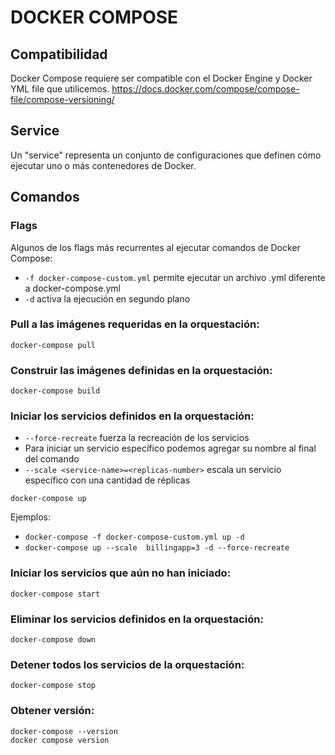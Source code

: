 # DOCKER COMPOSE

## Compatibilidad
Docker Compose requiere ser compatible con el Docker Engine y Docker YML file que utilicemos.
<https://docs.docker.com/compose/compose-file/compose-versioning/>

## Service
Un "service" representa un conjunto de configuraciones que definen cómo ejecutar uno o más contenedores de Docker.

## Comandos

### Flags
Algunos de los flags más recurrentes al ejecutar comandos de Docker Compose:
- `-f docker-compose-custom.yml` permite ejecutar un archivo .yml diferente a docker-compose.yml
- `-d` activa la ejecución en segundo plano

### Pull a las imágenes requeridas en la orquestación:
```shell script
docker-compose pull
```

### Construir las imágenes definidas en la orquestación:
```shell script
docker-compose build
```

### Iniciar los servicios definidos en la orquestación:
- `--force-recreate` fuerza la recreación de los servicios
- Para iniciar un servicio específico podemos agregar su nombre al final del comando
- `--scale <service-name>=<replicas-number>` escala un servicio específico con una cantidad de réplicas
```shell script
docker-compose up
```
Ejemplos: 
- `docker-compose -f docker-compose-custom.yml up -d`
- `docker-compose up --scale  billingapp=3 -d --force-recreate`

### Iniciar los servicios que aún no han iniciado:
```shell script
docker-compose start
```

### Eliminar los servicios definidos en la orquestación:
```shell script
docker-compose down
```

### Detener todos los servicios de la orquestación:
```shell script
docker-compose stop 
```

### Obtener versión:
```shell script
docker-compose --version
docker compose version
```

